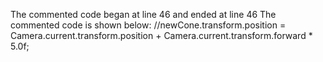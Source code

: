 The commented code began at line 46 and ended at line 46
The commented code is shown below:
            //newCone.transform.position = Camera.current.transform.position + Camera.current.transform.forward * 5.0f;


